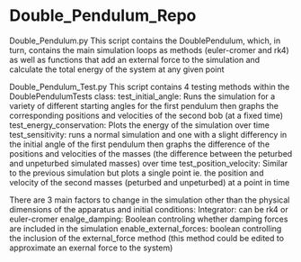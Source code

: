 # Double_Pendulum_Repo

Double_Pendulum.py 
This script contains the DoublePendulum, which, in turn, contains the main simulation loops as methods (euler-cromer and rk4) as well as functions that add an external force to the simulation and calculate the total energy of the system at any given point

Double_Pendulum_Test.py
This script contains 4 testing methods within the DoublePendulumTests class:
test_initial_angle: Runs the simulation for a variety of different starting angles for the first pendulum then graphs the corresponding positions and velocities of the second bob (at a fixed time)
test_energy_conservation: Plots the energy of the simulation over time
test_sensitivity: runs a normal simulation and one with a slight differency in the initial angle of the first pendulum then graphs the difference of the positions and velocities of the masses (the difference between the peturbed and unpeturbed simulated masses) over time
test_position_velocity: Similar to the previous simulation but plots a single point ie. the position and velocity of the second masses (peturbed and unpeturbed) at a point in time

There are 3 main factors to change in the simulation other than the physical dimensions of the apparatus and initial conditions:
Integrator: can be rk4 or euler-cromer
enalge_damping: Boolean controling whether damping forces are included in the simulation
enable_external_forces: boolean controlling the inclusion of the external_force method (this method could be edited to approximate an exernal force to the system)
